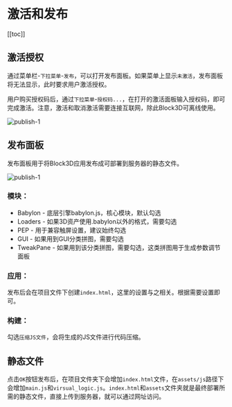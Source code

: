 # 激活和发布

[[toc]]

## 激活授权

通过菜单栏-`下拉菜单`-`发布`，可以打开发布面板。如果菜单上显示`未激活`，发布面板将无法显示，此时要求用户激活授权。

用户购买授权码后，通过`下拉菜单`-`授权码...`，在打开的激活面板输入授权码，即可完成激活。注意，激活和取消激活需要连接互联网，除此Block3D可离线使用。

![publish-1](/imgs/start/publish-1.jpg)

## 发布面板

发布面板用于将Block3D应用发布成可部署到服务器的静态文件。

![publish-1](/imgs/start/publish.jpg)

### 模块：

- Babylon - 底层引擎babylon.js，核心模块，默认勾选
- Loaders - 如果3D资产使用.babylon以外的格式，需要勾选
- PEP - 用于兼容触屏设置，建议始终勾选
- GUI - 如果用到GUI分类拼图，需要勾选
- TweakPane - 如果用到该分类拼图，需要勾选，这类拼图用于生成参数调节面板

### 应用：

发布后会在项目文件下创建`index.html`，这里的设置与之相关。根据需要设置即可。

### 构建：

勾选`压缩JS文件`，会将生成的JS文件进行代码压缩。

## 静态文件

点击`OK`按钮发布后，在项目文件夹下会增加`index.html`文件，在`assets/js`路径下会增加`main.js`和`virsual_logic.js`。`index.html`和`assets`文件夹就是最终部署所需的静态文件，直接上传到服务器，就可以通过网址访问。


